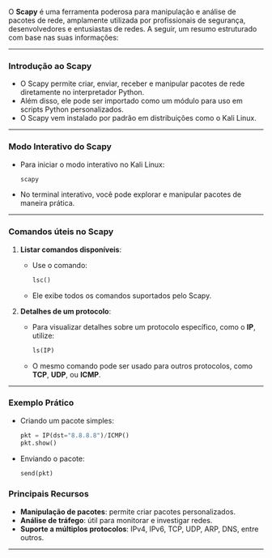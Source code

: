 O **Scapy** é uma ferramenta poderosa para manipulação e análise de pacotes de rede, amplamente utilizada por profissionais de segurança, desenvolvedores e entusiastas de redes. A seguir, um resumo estruturado com base nas suas informações:

---

### **Introdução ao Scapy**

- O Scapy permite criar, enviar, receber e manipular pacotes de rede diretamente no interpretador Python.
- Além disso, ele pode ser importado como um módulo para uso em scripts Python personalizados.
- O Scapy vem instalado por padrão em distribuições como o Kali Linux.

---

### **Modo Interativo do Scapy**

- Para iniciar o modo interativo no Kali Linux:
    
    ```bash
    scapy
    ```
    
- No terminal interativo, você pode explorar e manipular pacotes de maneira prática.

---

### **Comandos úteis no Scapy**

1. **Listar comandos disponíveis**:
    
    - Use o comando:
        
        ```python
        lsc()
        ```
        
    - Ele exibe todos os comandos suportados pelo Scapy.
2. **Detalhes de um protocolo**:
    
    - Para visualizar detalhes sobre um protocolo específico, como o **IP**, utilize:
        
        ```python
        ls(IP)
        ```
        
    - O mesmo comando pode ser usado para outros protocolos, como **TCP**, **UDP**, ou **ICMP**.

---

### **Exemplo Prático**

- Criando um pacote simples:
    
    ```python
    pkt = IP(dst="8.8.8.8")/ICMP()
    pkt.show()
    ```
    
- Enviando o pacote:
    
    ```python
    send(pkt)
    ```
    

### **Principais Recursos**

- **Manipulação de pacotes**: permite criar pacotes personalizados.
- **Análise de tráfego**: útil para monitorar e investigar redes.
- **Suporte a múltiplos protocolos**: IPv4, IPv6, TCP, UDP, ARP, DNS, entre outros.

---

